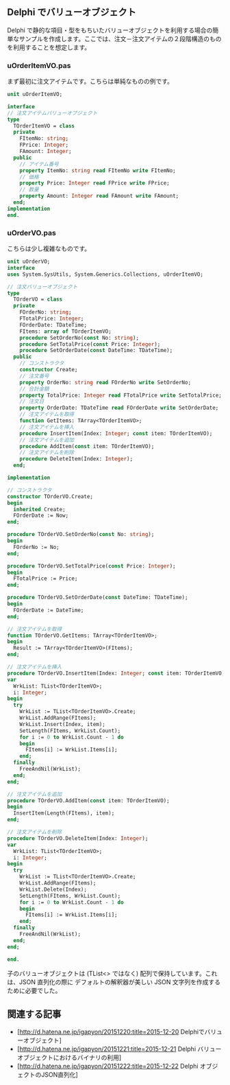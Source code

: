 ## Delphi でバリューオブジェクト

Delphi で静的な項目・型をもちいたバリューオブジェクトを利用する場合の簡単なサンプルを作成します。ここでは、注文－注文アイテムの２段階構造のものを利用することを想定します。

### uOrderItemVO.pas

まず最初に注文アイテムです。こちらは単純なものの例です。

```pascal
unit uOrderItemVO;

interface
// 注文アイテムバリューオブジェクト
type
  TOrderItemVO = class
  private
    FItemNo: string;
    FPrice: Integer;
    FAmount: Integer;
  public
    // アイテム番号
    property ItemNo: string read FItemNo write FItemNo;
    // 価格
    property Price: Integer read FPrice write FPrice;
    // 数量
    property Amount: Integer read FAmount write FAmount;
  end;
implementation
end.
```


### uOrderVO.pas

こちらは少し複雑なものです。

```pascal
unit uOrderVO;
interface
uses System.SysUtils, System.Generics.Collections, uOrderItemVO;

// 注文バリューオブジェクト
type
  TOrderVO = class
  private
    FOrderNo: string;
    FTotalPrice: Integer;
    FOrderDate: TDateTime;
    FItems: array of TOrderItemVO;
    procedure SetOrderNo(const No: string);
    procedure SetTotalPrice(const Price: Integer);
    procedure SetOrderDate(const DateTime: TDateTime);
  public
    // コンストラクタ
    constructor Create;
    // 注文番号
    property OrderNo: string read FOrderNo write SetOrderNo;
    // 合計金額
    property TotalPrice: Integer read FTotalPrice write SetTotalPrice;
    // 注文日
    property OrderDate: TDateTime read FOrderDate write SetOrderDate;
    // 注文アイテムを取得
    function GetItems: TArray<TOrderItemVO>;
    // 注文アイテムを挿入
    procedure InsertItem(Index: Integer; const item: TOrderItemVO);
    // 注文アイテムを追加
    procedure AddItem(const item: TOrderItemVO);
    // 注文アイテムを削除
    procedure DeleteItem(Index: Integer);
  end;

implementation

// コンストラクタ
constructor TOrderVO.Create;
begin
  inherited Create;
  FOrderDate := Now;
end;

procedure TOrderVO.SetOrderNo(const No: string);
begin
  FOrderNo := No;
end;

procedure TOrderVO.SetTotalPrice(const Price: Integer);
begin
  FTotalPrice := Price;
end;

procedure TOrderVO.SetOrderDate(const DateTime: TDateTime);
begin
  FOrderDate := DateTime;
end;

// 注文アイテムを取得
function TOrderVO.GetItems: TArray<TOrderItemVO>;
begin
  Result := TArray<TOrderItemVO>(FItems);
end;

// 注文アイテムを挿入
procedure TOrderVO.InsertItem(Index: Integer; const item: TOrderItemVO);
var
  WrkList: TList<TOrderItemVO>;
  i: Integer;
begin
  try
    WrkList := TList<TOrderItemVO>.Create;
    WrkList.AddRange(FItems);
    WrkList.Insert(Index, item);
    SetLength(FItems, WrkList.Count);
    for i := 0 to WrkList.Count - 1 do
    begin
      FItems[i] := WrkList.Items[i];
    end;
  finally
    FreeAndNil(WrkList);
  end;
end;

// 注文アイテムを追加
procedure TOrderVO.AddItem(const item: TOrderItemVO);
begin
  InsertItem(Length(FItems), item);
end;

// 注文アイテムを削除
procedure TOrderVO.DeleteItem(Index: Integer);
var
  WrkList: TList<TOrderItemVO>;
  i: Integer;
begin
  try
    WrkList := TList<TOrderItemVO>.Create;
    WrkList.AddRange(FItems);
    WrkList.Delete(Index);
    SetLength(FItems, WrkList.Count);
    for i := 0 to WrkList.Count - 1 do
    begin
      FItems[i] := WrkList.Items[i];
    end;
  finally
    FreeAndNil(WrkList);
  end;
end;

end.
```
子のバリューオブジェクトは (TList<> ではなく) 配列で保持しています。これは、JSON 直列化の際に デフォルトの解釈器が美しい JSON 文字列を作成するために必要でした。


## 関連する記事

* [http://d.hatena.ne.jp/igapyon/20151220:title=2015-12-20 Delphiでバリューオブジェクト]
* [http://d.hatena.ne.jp/igapyon/20151221:title=2015-12-21 Delphi バリューオブジェクトにおけるバイナリの利用]
* [http://d.hatena.ne.jp/igapyon/20151222:title=2015-12-22 Delphi オブジェクトのJSON直列化]

